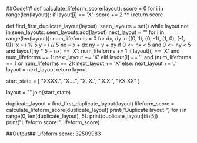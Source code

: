 ##Code##
def calculate_lifeform_score(layout):
    score = 0
    for i in range(len(layout)):
        if layout[i] == 'X':
            score += 2 ** i
    return score

def find_first_duplicate_layout(layout):
    seen_layouts = set()
    while layout not in seen_layouts:
        seen_layouts.add(layout)
        next_layout = ""
        for i in range(len(layout)):
            num_lifeforms = 0
            for dx, dy in [(0, 1), (0, -1), (1, 0), (-1, 0)]:
                x = i % 5
                y = i // 5
                nx = x + dx
                ny = y + dy
                if 0 <= nx < 5 and 0 <= ny < 5 and layout[ny * 5 + nx] == 'X':
                    num_lifeforms += 1
            if layout[i] == 'X' and num_lifeforms == 1:
                next_layout += 'X'
            elif layout[i] == '.' and (num_lifeforms == 1 or num_lifeforms == 2):
                next_layout += 'X'
            else:
                next_layout += '.'
        layout = next_layout
    return layout

start_state = [
    "XXXX.",
    "X....",
    "X..X.",
    ".X.X.",
    "XX.XX"
]

layout = "".join(start_state)

duplicate_layout = find_first_duplicate_layout(layout)
lifeform_score = calculate_lifeform_score(duplicate_layout)
print("Duplicate layout:")
for i in range(0, len(duplicate_layout), 5):
    print(duplicate_layout[i:i+5])
print("Lifeform score:", lifeform_score)

##Output##
Lifeform score: 32509983
